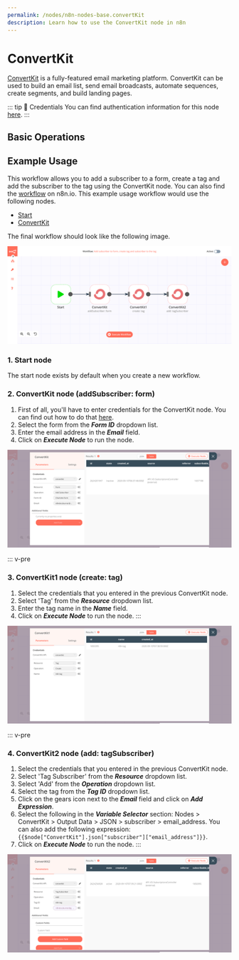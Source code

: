 ```yaml
---
permalink: /nodes/n8n-nodes-base.convertKit
description: Learn how to use the ConvertKit node in n8n
---
```


# ConvertKit

[ConvertKit](https://www.convertkit.com/) is a fully-featured email marketing platform. ConvertKit can be used to build an email list, send email broadcasts, automate sequences, create segments, and build landing pages.

::: tip 🔑 Credentials
You can find authentication information for this node [here](../../../credentials/ConvertKit/README.md).
:::

## Basic Operations

<Resource node="n8n-nodes-base.convertKit" />

## Example Usage

This workflow allows you to add a subscriber to a form, create a tag and add the subscriber to the tag using the ConvertKit node. You can also find the [workflow](https://n8n.io/workflows/642) on n8n.io. This example usage workflow would use the following nodes.
- [Start](../../core-nodes/Start/README.md)
- [ConvertKit]()

The final workflow should look like the following image.

![A workflow with the ConvertKit node](./workflow.png)

### 1. Start node

The start node exists by default when you create a new workflow.

### 2. ConvertKit node (addSubscriber: form)

1. First of all, you'll have to enter credentials for the ConvertKit node. You can find out how to do that [here](../../../credentials/ConvertKit/README.md).
2. Select the form from the ***Form ID*** dropdown list.
3. Enter the email address in the ***Email*** field.
4. Click on ***Execute Node*** to run the node.

![Using the ConvertKit node to add a subscriber to a form](./ConvertKit_node.png)


::: v-pre
### 3. ConvertKit1 node (create: tag)

1. Select the credentials that you entered in the previous ConvertKit node.
2. Select 'Tag' from the ***Resource*** dropdown list.
3. Enter the tag name in the ***Name*** field.
4. Click on ***Execute Node*** to run the node.
:::

![Using the ConvertKit node to create a tag](./ConvertKit1_node.png)


::: v-pre
### 4. ConvertKit2 node (add: tagSubscriber)

1. Select the credentials that you entered in the previous ConvertKit node.
2. Select 'Tag Subscriber' from the ***Resource*** dropdown list.
3. Select 'Add' from the ***Operation*** dropdown list.
4. Select the tag from the ***Tag ID*** dropdown list.
5. Click on the gears icon next to the ***Email*** field and click on ***Add Expression***.
6. Select the following in the ***Variable Selector*** section: Nodes > ConvertKit > Output Data > JSON > subscriber > email_address. You can also add the following expression: `{{$node["ConvertKit"].json["subscriber"]["email_address"]}}`.
7. Click on ***Execute Node*** to run the node.
:::

![Using the ConvertKit node to add the subscriber to the tag](./ConvertKit2_node.png)
